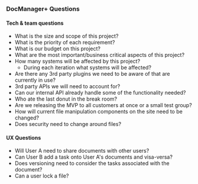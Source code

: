 ### DocManager+ Questions

#### Tech & team questions
* What is the size and scope of this project?
* What is the priority of each requirement?
* What is our budget on this project?
* What are the most important/business critical aspects of this project?
* How many systems will be affected by this project?
    * During each iteration what systems will be affected?
* Are there any 3rd party plugins we need to be aware of that are currently in use?
* 3rd party APIs we will need to account for?
* Can our internal API already handle some of the functionality needed?
* Who ate the last donut in the break room?
* Are we releasing the MVP to all customers at once or a small test group?
* How will current file manipulation components on the site need to be changed?
* Does security need to change around files?

#### UX Questions
* Will User A need to share documents with other users?
* Can User B add a task onto User A's documents and visa-versa?
* Does versioning need to consider the tasks associated with the document?
* Can a user lock a file?